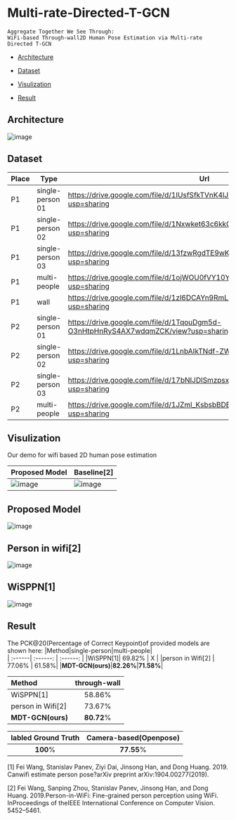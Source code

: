 # Multi-rate-Directed-T-GCN
    Aggregate Together We See Through: 
    WiFi-based Through-wall2D Human Pose Estimation via Multi-rate Directed T-GCN


* [Architecture](#architecture)

* [Dataset](#dataset)

* [Visulization](#visulization)

* [Result](#result)

## Architecture
![image](https://github.com/Multi-rate-Directed-T-GCN/MDT-GCN/blob/master/pic/Architecture.png)

## Dataset
Place | Type | Url
---| --- | ---
P1 | single-person 01 | https://drive.google.com/file/d/1IUsfSfkTVnK4lJICaCY-WcYPr5nVYeTQ/view?usp=sharing
P1 | single-person 02 | https://drive.google.com/file/d/1Nxwket63c6kkCkgsoi6w4zCdxjdFLvfV/view?usp=sharing
P1 | single-person 03 | https://drive.google.com/file/d/13fzwRgdTE9wK7WZLFf2-1Ns1cA2r0IrB/view?usp=sharing
P1 | multi-people | https://drive.google.com/file/d/1ojWOU0fVY10YK0NimxG2ySB6pk3yaOOE/view?usp=sharing
P1 | wall | https://drive.google.com/file/d/1zl6DCAYn9RmLH1L8rKFfp2qXYpuwfWff/view?usp=sharing
P2 | single-person 01 | https://drive.google.com/file/d/1TqouDgm5d-O3nHtpHnRyS4AX7wdqmZCK/view?usp=sharing
P2 | single-person 02 | https://drive.google.com/file/d/1LnbAIkTNdf-ZWroCC9ELQ8JDUCIoASKo/view?usp=sharing
P2 | single-person 03 | https://drive.google.com/file/d/17bNIJDlSmzpsxon5GR3hIUJKdHGHEYaN/view?usp=sharing
P2 | multi-people | https://drive.google.com/file/d/1JZml_KsbsbBDBEaHGfbGyUxwZcATBFhU/view?usp=sharing


## Visulization
Our demo for wifi based 2D human pose estimation

Proposed Model | Baseline[2]
---|---
![image](https://github.com/fingerk28/MDT-GCN/blob/master/img/proposed_model.gif)|![image](https://github.com/fingerk28/MDT-GCN/blob/master/img/baseline.gif)



Proposed Model
----
![image](https://github.com/Multi-rate-Directed-T-GCN/MDT-GCN/blob/master/pic/MDTGCN.png)

Person in wifi[2]
---
![image](https://github.com/Multi-rate-Directed-T-GCN/MDT-GCN/blob/master/pic/person%20in%20wifi.png)

WiSPPN[1]
---
![image](https://github.com/Multi-rate-Directed-T-GCN/MDT-GCN/blob/master/pic/WiSPPN.png)



## Result
The PCK@20(Percentage of Correct Keypoint)of provided models are shown here:
|Method|single-person|multi-people|                       
| :------| :------: | :------: |
|WiSPPN[1]|  69.82%    | X   |
|person in Wifi[2] | 77.06% | 61.58%|
|**MDT-GCN(ours)**|**82.26%**|**71.58%**|

|Method|through-wall|
| :------| :------: |
|WiSPPN[1]|  58.86%    |
|person in Wifi[2] | 73.67%|
|**MDT-GCN(ours)**|**80.72**%|

|labled Ground Truth|Camera-based(Openpose)|
| :------:| :------: |
|**100**%|**77.55**%|

[1] Fei Wang, Stanislav Panev, Ziyi Dai, Jinsong Han, and Dong Huang. 2019. Canwifi estimate person pose?arXiv preprint arXiv:1904.00277(2019).

[2] Fei Wang, Sanping Zhou, Stanislav Panev, Jinsong Han, and Dong Huang. 2019.Person-in-WiFi: Fine-grained person perception using WiFi. InProceedings of theIEEE International Conference on Computer Vision. 5452–5461.
